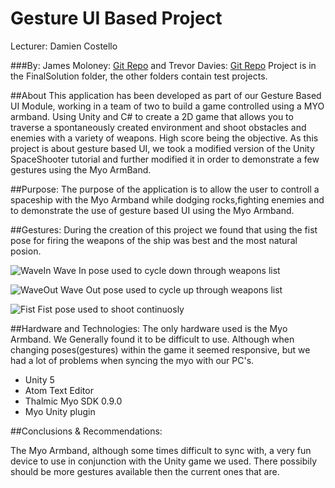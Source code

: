 # Gesture UI Based Project

Lecturer: Damien Costello

###By: James Moloney: [Git  Repo](https://github.com/MrMallet/GesturesBasedProject.git) and Trevor Davies:  [Git  Repo](https://github.com/TrevorDavies/GesturesBasedProject.git)
Project is in the FinalSolution folder, the other folders contain test projects.

##About
This application has been developed as part of our Gesture Based UI Module, working in a team of two to build a game controlled using a MYO armband. Using Unity and C# to create a 2D game that allows you to traverse a spontaneously created environment and shoot obstacles and enemies with a variety of weapons.
High score being the objective.
As this project is about gesture based UI, we took a modified version of the Unity SpaceShooter tutorial and further modified it in order to demonstrate a few gestures using the Myo ArmBand.

##Purpose:
The purpose of the application is to allow the user to controll a spaceship with the Myo Armband while dodging rocks,fighting enemies and to demonstrate the use of gesture based UI using the Myo Armband.


##Gestures:
During the creation of this project we found that using the fist pose for firing the weapons of the ship was best and the most natural posion. 


![WaveIn](https://github.com/TrevorDavies/GesturesBasedProject/blob/master/gitImages/WaveIn.png)
Wave In pose used to cycle down through weapons list

![WaveOut](https://github.com/TrevorDavies/GesturesBasedProject/blob/master/gitImages/WaveOut.png)
Wave Out pose used to cycle up through weapons list

![Fist](https://github.com/TrevorDavies/GesturesBasedProject/blob/master/gitImages/Fist.png)
Fist pose used to shoot continuosly


##Hardware and Technologies:
The only hardware used is the Myo Armband. We Generally found it to be difficult to use. Although when changing poses(gestures) within the game it seemed responsive, but we had a lot of problems when syncing the myo with our PC's.

* Unity 5
* Atom Text Editor
* Thalmic Myo SDK 0.9.0
* Myo Unity plugin



##Conclusions & Recommendations:

The Myo Armband, although some times difficult to sync with, a very fun device to use in conjunction with the Unity game we used. There possibily should be more gestures available then the current ones that are.


